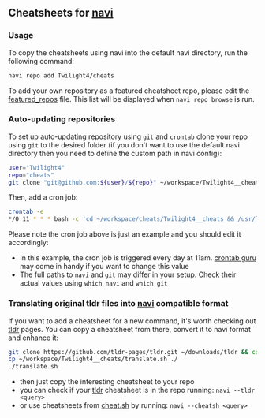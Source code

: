 ## Cheatsheets for [navi](https://github.com/denisidoro/navi)
### Usage
To copy the cheatsheets using navi into the default navi directory, run the following command:
```bash
navi repo add Twilight4/cheats
```
To add your own repository as a featured cheatsheet repo, please edit the [featured_repos](https://github.com/denisidoro/cheats/edit/master/featured_repos.txt) file. This list will be displayed when `navi repo browse` is run.

### Auto-updating repositories
To set up auto-updating repository using `git` and `crontab` clone your repo using `git` to the desired folder (if you don't want to use the default navi directory then you need to define the custom path in navi config):
```bash
user="Twilight4"
repo="cheats"
git clone "git@github.com:${user}/${repo}" ~/workspace/Twilight4__cheats
```

Then, add a cron job:
```bash
crontab -e
*/0 11 * * * bash -c 'cd ~/workspace/cheats/Twilight4__cheats && /usr/local/bin/git pull -q origin master'
```

Please note the cron job above is just an example and you should edit it accordingly:
- In this example, the cron job is triggered every day at 11am. [crontab guru](https://crontab.guru/) may come in handy if you want to change this value
- The full paths to `navi` and `git` may differ in your setup. Check their actual values using `which navi` and `which git`

### Translating original tldr files into [navi](https://github.com/denisidoro/navi) compatible format
If you want to add a cheatsheet for a new command, it's worth checking out [tldr](https://github.com/tldr-pages/tldr) pages. You can copy a cheatsheet from there, convert it to navi format and enhance it:
```bash
git clone https://github.com/tldr-pages/tldr.git ~/downloads/tldr && cd ~/downloads/tdlr
cp ~/workspace/Twilight4__cheats/translate.sh ./
./translate.sh
```
- then just copy the interesting cheatsheet to your repo
- you can check if your [tldr](https://github.com/tldr-pages/tldr) cheatsheet is in the repo running: `navi --tldr <query>`
- or use cheatsheets from [cheat.sh](https://github.com/chubin/cheat.sh) by running: `navi --cheatsh <query>`
